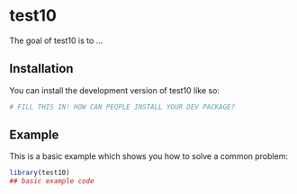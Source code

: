 
# test10

<!-- badges: start -->
<!-- badges: end -->

The goal of test10 is to ...

## Installation

You can install the development version of test10 like so:

``` r
# FILL THIS IN! HOW CAN PEOPLE INSTALL YOUR DEV PACKAGE?
```

## Example

This is a basic example which shows you how to solve a common problem:

``` r
library(test10)
## basic example code
```

